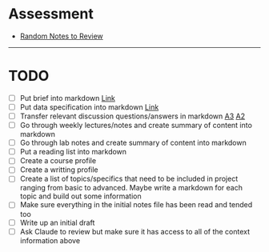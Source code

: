 # Assessment

- [Random Notes to Review](https://docs.google.com/document/d/1MLYUr_0Yb0xiqF3I3tocWhxhGTOgY-LIeBmbxTpyKLw/edit?tab=t.0)

--- 

# TODO
- [ ] Put brief into markdown [Link](https://github.com/LukeBirkett/study-planner/blob/main/934G5_Machine_Learning/assessment/ML2025_brief_A3.pdf)
- [ ] Put data specification into markdown [Link](https://universityofsussex-my.sharepoint.com/:w:/r/personal/to61_sussex_ac_uk/_layouts/15/Doc.aspx?sourcedoc=%7BFBB8937D-BD58-4F6A-BBB2-8F66D9BBA544%7D&file=README.docx&action=default&mobileredirect=true)
- [ ] Transfer relevant discussion questions/answers in markdown [A3](https://canvas.sussex.ac.uk/courses/31315/discussion_topics/436969) [A2](https://canvas.sussex.ac.uk/courses/31315/discussion_topics/399341)
- [ ] Go through weekly lectures/notes and create summary of content into markdown
- [ ] Go through lab notes and create summary of content into markdown
- [ ] Put a reading list into markdown
- [ ] Create a course profile
- [ ] Create a writting profile
- [ ] Create a list of topics/specifics that need to be included in project ranging from basic to advanced. Maybe write a markdown for each topic and build out some information
- [ ] Make sure everything in the initial notes file has been read and tended too
- [ ] Write up an initial draft
- [ ] Ask Claude to review but make sure it has access to all of the context information above
